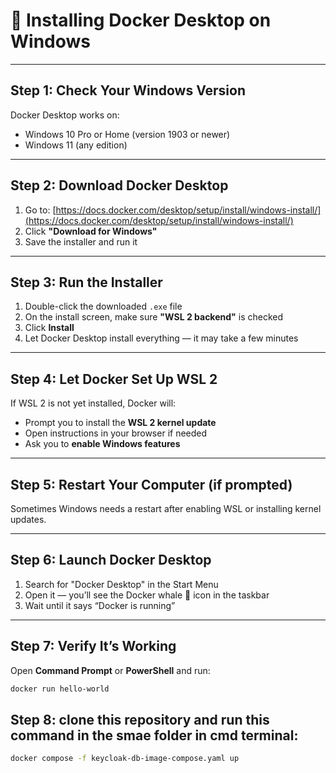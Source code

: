 
# 🐳 Installing Docker Desktop on Windows

---

## Step 1: Check Your Windows Version

Docker Desktop works on:

- Windows 10 Pro or Home (version 1903 or newer)
- Windows 11 (any edition)

---

## Step 2: Download Docker Desktop

1. Go to: [https://docs.docker.com/desktop/setup/install/windows-install/](https://docs.docker.com/desktop/setup/install/windows-install/)
2. Click **"Download for Windows"**
3. Save the installer and run it

---

## Step 3: Run the Installer

1. Double-click the downloaded `.exe` file
2. On the install screen, make sure **"WSL 2 backend"** is checked
3. Click **Install**
4. Let Docker Desktop install everything — it may take a few minutes

---

## Step 4: Let Docker Set Up WSL 2

If WSL 2 is not yet installed, Docker will:

- Prompt you to install the **WSL 2 kernel update**
- Open instructions in your browser if needed
- Ask you to **enable Windows features**

---

## Step 5: Restart Your Computer (if prompted)

Sometimes Windows needs a restart after enabling WSL or installing kernel updates.

---

## Step 6: Launch Docker Desktop

1. Search for "Docker Desktop" in the Start Menu
2. Open it — you’ll see the Docker whale 🐳 icon in the taskbar
3. Wait until it says “Docker is running”

---

## Step 7: Verify It’s Working

Open **Command Prompt** or **PowerShell** and run:

```bash
docker run hello-world
```

## Step 8: clone this repository and run this command in the smae folder in cmd terminal:


```bash
docker compose -f keycloak-db-image-compose.yaml up
```

